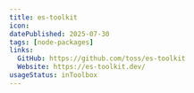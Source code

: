 ```yaml
---
title: es-toolkit
icon: 
datePublished: 2025-07-30
tags: [node-packages]
links:
  GitHub: https://github.com/toss/es-toolkit
  Website: https://es-toolkit.dev/
usageStatus: inToolbox
---
```

